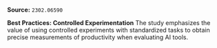 **Source:** `2302.06590`

**Best Practices: Controlled Experimentation**
The study emphasizes the value of using controlled experiments with standardized tasks to obtain precise measurements of productivity when evaluating AI tools.
